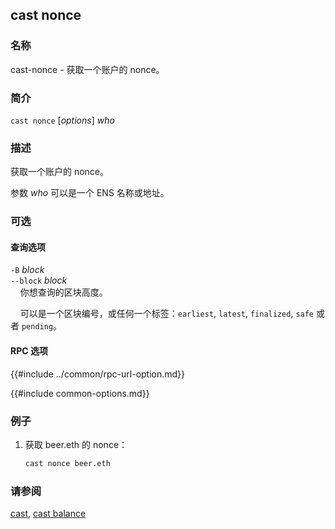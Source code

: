 ## cast nonce

### 名称

cast-nonce - 获取一个账户的 nonce。

### 简介

``cast nonce`` [*options*] *who*

### 描述

获取一个账户的 nonce。

参数 *who* 可以是一个 ENS 名称或地址。

### 可选

#### 查询选项

`-B` *block*  
`--block` *block*  
&nbsp;&nbsp;&nbsp;&nbsp;你想查询的区块高度。

&nbsp;&nbsp;&nbsp;&nbsp;可以是一个区块编号，或任何一个标签：`earliest`, `latest`, `finalized`, `safe` 或者 `pending`。

#### RPC 选项

{{#include ../common/rpc-url-option.md}}

{{#include common-options.md}}

### 例子

1. 获取 beer.eth 的 nonce：
    ```sh
    cast nonce beer.eth
    ```

### 请参阅

[cast](./cast.md), [cast balance](./cast-balance.md)
